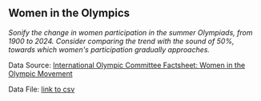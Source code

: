 ## Women in the Olympics

_Sonify the change in women participation in the summer Olympiads, from 1900 to 2024. Consider comparing the trend with the sound of 50%, towards which women's participation gradually approaches._

Data Source: [International Olympic Committee Factsheet: Women in the Olympic Movement](https://stillmed.olympics.com/media/Documents/Olympic-Movement/Factsheets/Women-in-the-Olympic-Movement.pdf)

Data File: [link to csv](https://github.com/user/repo/blob/branch/other_file.md)

